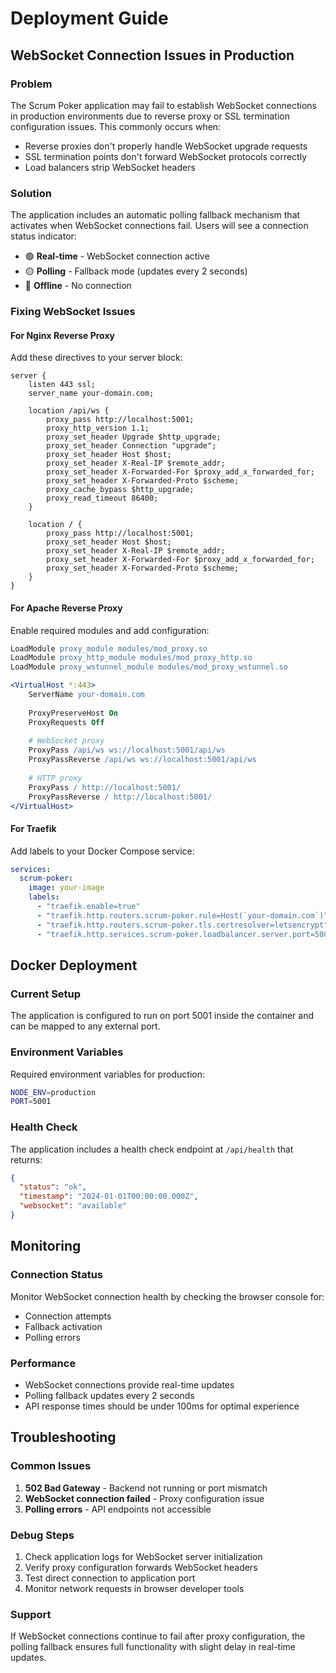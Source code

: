 # Deployment Guide

## WebSocket Connection Issues in Production

### Problem
The Scrum Poker application may fail to establish WebSocket connections in production environments due to reverse proxy or SSL termination configuration issues. This commonly occurs when:

- Reverse proxies don't properly handle WebSocket upgrade requests
- SSL termination points don't forward WebSocket protocols correctly
- Load balancers strip WebSocket headers

### Solution
The application includes an automatic polling fallback mechanism that activates when WebSocket connections fail. Users will see a connection status indicator:

- 🟢 **Real-time** - WebSocket connection active
- 🟡 **Polling** - Fallback mode (updates every 2 seconds)
- 🔴 **Offline** - No connection

### Fixing WebSocket Issues

#### For Nginx Reverse Proxy
Add these directives to your server block:

```nginx
server {
    listen 443 ssl;
    server_name your-domain.com;
    
    location /api/ws {
        proxy_pass http://localhost:5001;
        proxy_http_version 1.1;
        proxy_set_header Upgrade $http_upgrade;
        proxy_set_header Connection "upgrade";
        proxy_set_header Host $host;
        proxy_set_header X-Real-IP $remote_addr;
        proxy_set_header X-Forwarded-For $proxy_add_x_forwarded_for;
        proxy_set_header X-Forwarded-Proto $scheme;
        proxy_cache_bypass $http_upgrade;
        proxy_read_timeout 86400;
    }
    
    location / {
        proxy_pass http://localhost:5001;
        proxy_set_header Host $host;
        proxy_set_header X-Real-IP $remote_addr;
        proxy_set_header X-Forwarded-For $proxy_add_x_forwarded_for;
        proxy_set_header X-Forwarded-Proto $scheme;
    }
}
```

#### For Apache Reverse Proxy
Enable required modules and add configuration:

```apache
LoadModule proxy_module modules/mod_proxy.so
LoadModule proxy_http_module modules/mod_proxy_http.so
LoadModule proxy_wstunnel_module modules/mod_proxy_wstunnel.so

<VirtualHost *:443>
    ServerName your-domain.com
    
    ProxyPreserveHost On
    ProxyRequests Off
    
    # WebSocket proxy
    ProxyPass /api/ws ws://localhost:5001/api/ws
    ProxyPassReverse /api/ws ws://localhost:5001/api/ws
    
    # HTTP proxy
    ProxyPass / http://localhost:5001/
    ProxyPassReverse / http://localhost:5001/
</VirtualHost>
```

#### For Traefik
Add labels to your Docker Compose service:

```yaml
services:
  scrum-poker:
    image: your-image
    labels:
      - "traefik.enable=true"
      - "traefik.http.routers.scrum-poker.rule=Host(`your-domain.com`)"
      - "traefik.http.routers.scrum-poker.tls.certresolver=letsencrypt"
      - "traefik.http.services.scrum-poker.loadbalancer.server.port=5001"
```

## Docker Deployment

### Current Setup
The application is configured to run on port 5001 inside the container and can be mapped to any external port.

### Environment Variables
Required environment variables for production:

```bash
NODE_ENV=production
PORT=5001
```

### Health Check
The application includes a health check endpoint at `/api/health` that returns:
```json
{
  "status": "ok",
  "timestamp": "2024-01-01T00:00:00.000Z",
  "websocket": "available"
}
```

## Monitoring

### Connection Status
Monitor WebSocket connection health by checking the browser console for:
- Connection attempts
- Fallback activation
- Polling errors

### Performance
- WebSocket connections provide real-time updates
- Polling fallback updates every 2 seconds
- API response times should be under 100ms for optimal experience

## Troubleshooting

### Common Issues
1. **502 Bad Gateway** - Backend not running or port mismatch
2. **WebSocket connection failed** - Proxy configuration issue
3. **Polling errors** - API endpoints not accessible

### Debug Steps
1. Check application logs for WebSocket server initialization
2. Verify proxy configuration forwards WebSocket headers
3. Test direct connection to application port
4. Monitor network requests in browser developer tools

### Support
If WebSocket connections continue to fail after proxy configuration, the polling fallback ensures full functionality with slight delay in real-time updates.